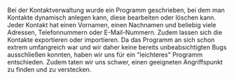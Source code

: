 Bei der Kontaktverwaltung wurde ein Programm geschrieben, bei dem man Kontakte dynamisch anlegen kann, diese bearbeiten oder löschen kann. Jeder Kontakt hat einen Vornamen, einen Nachnamen und beliebig viele Adressen, Telefonnummern oder E-Mail-Nummern. Zudem lassen sich die Kontakte exportieren oder importieren. Da das Programm an sich schon extrem umfangreich war und wir daher keine bereits unbeabsichtigten Bugs ausschließen konnten, haben wir uns für ein "leichteres" Programm entschieden. Zudem taten wir uns schwer, einen geeigneten Angriffspunkt zu finden und zu verstecken.
